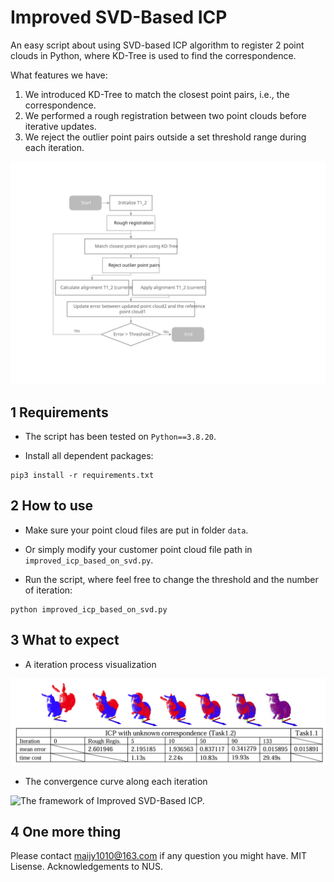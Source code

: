 # Improved SVD-Based ICP

An easy script about using SVD-based ICP algorithm to register 2 point clouds in Python, where KD-Tree is used to find the correspondence.

What features we have:
1. We introduced KD-Tree to match the closest point pairs, i.e., the correspondence. 
2. We performed a rough registration between two point clouds before iterative updates.
3. We reject the outlier point pairs outside a set threshold range during each iteration.

![The framework of Improved SVD-Based ICP.](./readme-imgs/framework.svg)

## 1 Requirements

- The script has been tested on `Python==3.8.20`.

- Install all dependent packages:

```
pip3 install -r requirements.txt
```


## 2 How to use

- Make sure your point cloud files are put in folder `data`.

- Or simply modify your customer point cloud file path in `improved_icp_based_on_svd.py`.

- Run the script, where feel free to change the threshold and the number of iteration:

```
python improved_icp_based_on_svd.py
```

## 3 What to expect

- A iteration process visualization

![The iterative visualisation.](./readme-imgs/illustration1.png)

- The convergence curve along each iteration

![The framework of Improved SVD-Based ICP.](./readme-imgs/ICP_Convergence_Illustration_final.png)


## 4 One more thing

Please contact maijy1010@163.com if any question you might have. MIT Lisense. Acknowledgements to NUS.
